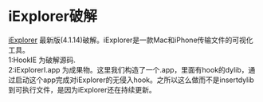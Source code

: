 # iExplorer破解

[iExplorer](https://macroplant.com/iexplorer) 最新版(4.1.14)破解。iExplorer是一款Mac和iPhone传输文件的可视化工具。    
1:HookIE 为破解源码.       
2:iExplorerI.app 为成果物。这里我们构造了一个.app，里面有hook的dylib，通过启动这个app完成对iExplorer的无侵入hook。之所以这么做而不是insertdylib到可执行文件，是因为iExplorer还在持续更新。

